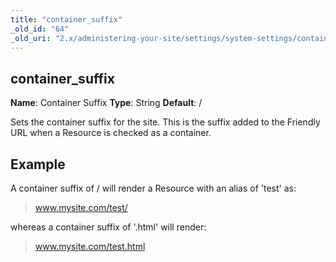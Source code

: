 ```yaml
---
title: "container_suffix"
_old_id: "64"
_old_uri: "2.x/administering-your-site/settings/system-settings/container_suffix"
---
```


## container\_suffix

**Name**: Container Suffix 
**Type**: String 
**Default**: /

Sets the container suffix for the site. This is the suffix added to the Friendly URL when a Resource is checked as a container.

## Example

A container suffix of / will render a Resource with an alias of 'test' as:

> www.mysite.com/test/

whereas a container suffix of '.html' will render:

> www.mysite.com/test.html